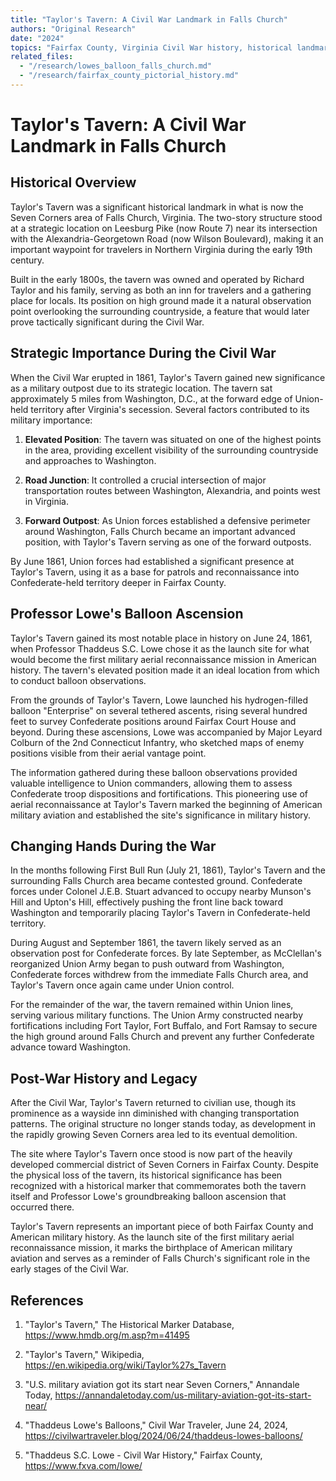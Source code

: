 ```yaml
---
title: "Taylor's Tavern: A Civil War Landmark in Falls Church"
authors: "Original Research"
date: "2024"
topics: "Fairfax County, Virginia Civil War history, historical landmarks, Falls Church"
related_files: 
  - "/research/lowes_balloon_falls_church.md"
  - "/research/fairfax_county_pictorial_history.md"
---
```


# Taylor's Tavern: A Civil War Landmark in Falls Church

## Historical Overview

Taylor's Tavern was a significant historical landmark in what is now the Seven Corners area of Falls Church, Virginia. The two-story structure stood at a strategic location on Leesburg Pike (now Route 7) near its intersection with the Alexandria-Georgetown Road (now Wilson Boulevard), making it an important waypoint for travelers in Northern Virginia during the early 19th century.

Built in the early 1800s, the tavern was owned and operated by Richard Taylor and his family, serving as both an inn for travelers and a gathering place for locals. Its position on high ground made it a natural observation point overlooking the surrounding countryside, a feature that would later prove tactically significant during the Civil War.

## Strategic Importance During the Civil War

When the Civil War erupted in 1861, Taylor's Tavern gained new significance as a military outpost due to its strategic location. The tavern sat approximately 5 miles from Washington, D.C., at the forward edge of Union-held territory after Virginia's secession. Several factors contributed to its military importance:

1. **Elevated Position**: The tavern was situated on one of the highest points in the area, providing excellent visibility of the surrounding countryside and approaches to Washington.

2. **Road Junction**: It controlled a crucial intersection of major transportation routes between Washington, Alexandria, and points west in Virginia.

3. **Forward Outpost**: As Union forces established a defensive perimeter around Washington, Falls Church became an important advanced position, with Taylor's Tavern serving as one of the forward outposts.

By June 1861, Union forces had established a significant presence at Taylor's Tavern, using it as a base for patrols and reconnaissance into Confederate-held territory deeper in Fairfax County.

## Professor Lowe's Balloon Ascension

Taylor's Tavern gained its most notable place in history on June 24, 1861, when Professor Thaddeus S.C. Lowe chose it as the launch site for what would become the first military aerial reconnaissance mission in American history. The tavern's elevated position made it an ideal location from which to conduct balloon observations.

From the grounds of Taylor's Tavern, Lowe launched his hydrogen-filled balloon "Enterprise" on several tethered ascents, rising several hundred feet to survey Confederate positions around Fairfax Court House and beyond. During these ascensions, Lowe was accompanied by Major Leyard Colburn of the 2nd Connecticut Infantry, who sketched maps of enemy positions visible from their aerial vantage point.

The information gathered during these balloon observations provided valuable intelligence to Union commanders, allowing them to assess Confederate troop dispositions and fortifications. This pioneering use of aerial reconnaissance at Taylor's Tavern marked the beginning of American military aviation and established the site's significance in military history.

## Changing Hands During the War

In the months following First Bull Run (July 21, 1861), Taylor's Tavern and the surrounding Falls Church area became contested ground. Confederate forces under Colonel J.E.B. Stuart advanced to occupy nearby Munson's Hill and Upton's Hill, effectively pushing the front line back toward Washington and temporarily placing Taylor's Tavern in Confederate-held territory.

During August and September 1861, the tavern likely served as an observation post for Confederate forces. By late September, as McClellan's reorganized Union Army began to push outward from Washington, Confederate forces withdrew from the immediate Falls Church area, and Taylor's Tavern once again came under Union control.

For the remainder of the war, the tavern remained within Union lines, serving various military functions. The Union Army constructed nearby fortifications including Fort Taylor, Fort Buffalo, and Fort Ramsay to secure the high ground around Falls Church and prevent any further Confederate advance toward Washington.

## Post-War History and Legacy

After the Civil War, Taylor's Tavern returned to civilian use, though its prominence as a wayside inn diminished with changing transportation patterns. The original structure no longer stands today, as development in the rapidly growing Seven Corners area led to its eventual demolition.

The site where Taylor's Tavern once stood is now part of the heavily developed commercial district of Seven Corners in Fairfax County. Despite the physical loss of the tavern, its historical significance has been recognized with a historical marker that commemorates both the tavern itself and Professor Lowe's groundbreaking balloon ascension that occurred there.

Taylor's Tavern represents an important piece of both Fairfax County and American military history. As the launch site of the first military aerial reconnaissance mission, it marks the birthplace of American military aviation and serves as a reminder of Falls Church's significant role in the early stages of the Civil War.

## References

1. "Taylor's Tavern," The Historical Marker Database, https://www.hmdb.org/m.asp?m=41495

2. "Taylor's Tavern," Wikipedia, https://en.wikipedia.org/wiki/Taylor%27s_Tavern

3. "U.S. military aviation got its start near Seven Corners," Annandale Today, https://annandaletoday.com/us-military-aviation-got-its-start-near/

4. "Thaddeus Lowe's Balloons," Civil War Traveler, June 24, 2024, https://civilwartraveler.blog/2024/06/24/thaddeus-lowes-balloons/

5. "Thaddeus S.C. Lowe - Civil War History," Fairfax County, https://www.fxva.com/lowe/ 